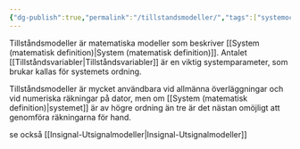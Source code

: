 ```yaml
---
{"dg-publish":true,"permalink":"/tillstandsmodeller/","tags":["systemochtransformer"]}
---
```



Tillståndsmodeller är matematiska modeller som beskriver [[System (matematisk definition)\|System (matematisk definition)]]. Antalet [[Tillståndsvariabler\|Tillståndsvariabler]] är en viktig systemparameter, som brukar kallas för systemets ordning.

Tillståndsmodeller är mycket användbara vid allmänna överläggningar och vid numeriska räkningar på dator, men om [[System (matematisk definition)\|systemet]] är av högre ordning än tre är det nästan omöjligt att genomföra räkningarna för hand.

se också [[Insignal-Utsignalmodeller\|Insignal-Utsignalmodeller]]
